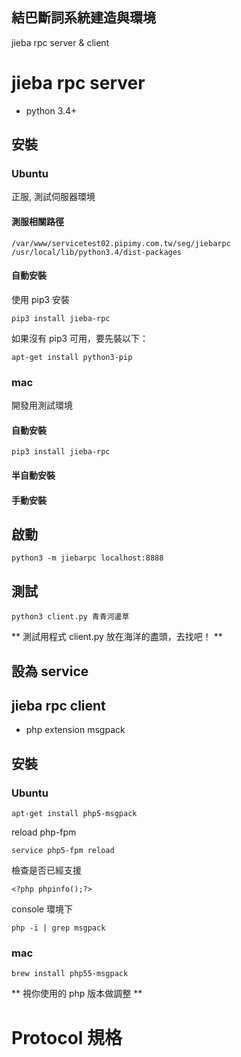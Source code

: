 結巴斷詞系統建造與環境
------------------

jieba rpc server & client 

# jieba rpc server 

- python 3.4+

## 安裝

### Ubuntu

正服, 測試伺服器環境

#### 測服相關路徑

`/var/www/servicetest02.pipimy.com.tw/seg/jiebarpc`
`/usr/local/lib/python3.4/dist-packages`

#### 自動安裝

使用 pip3 安裝

	pip3 install jieba-rpc

如果沒有 pip3 可用，要先裝以下：

	apt-get install python3-pip
	
### mac

開發用測試環境

#### 自動安裝

	pip3 install jieba-rpc 
	
#### 半自動安裝

#### 手動安裝

## 啟動

	python3 -m jiebarpc localhost:8888
	
## 測試

	python3 client.py 青青河邊草
	
** 測試用程式 client.py 放在海洋的盡頭，去找吧！ **


## 設為 service 

## jieba rpc client 

- php extension msgpack 

## 安裝

### Ubuntu 

	apt-get install php5-msgpack

reload php-fpm 

	service php5-fpm reload
	
檢查是否已經支援

	<?php phpinfo();?>
	
console 環境下

	php -i | grep msgpack 
	
### mac 

	brew install php55-msgpack
	
** 視你使用的 php 版本做調整 **

# Protocol 規格


